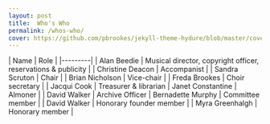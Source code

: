 ```yaml
---
layout: post
title:  Who's Who
permalink: /whos-who/
cover: https://github.com/pbrookes/jekyll-theme-hydure/blob/master/cover.jpg?raw=true
---
```


| Name | Role |
|---------|
| Alan Beedie | Musical director, copyright officer, reservations & publicity |
| Christine Deacon | Accompanist |
| Sandra Scruton | Chair |
| Brian Nicholson | Vice-chair |
| Freda Brookes | Choir secretary |
| Jacqui Cook | Treasurer & librarian
| Janet Constantine | Almoner |
| David Walker | Archive Officer
| Bernadette Murphy | Committee member |
| David Walker | Honorary founder member |
| Myra Greenhalgh | Honorary member |

